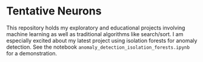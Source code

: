 # Tentative Neurons
This repository holds my exploratory and educational projects involving machine learning as well as traditional algorithms like search/sort. I am especially excited about my latest project using isolation forests for anomaly detection. See the notebook `anomaly_detection_isolation_forests.ipynb` for a demonstration.
